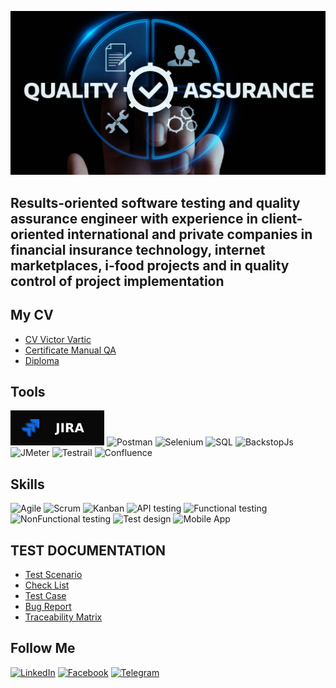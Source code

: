 ![Header](https://github.com/VictorvarTIC/VictorvarTIC/blob/main/assets/img.webp)

## Results-oriented software testing and quality assurance engineer with experience in client-oriented international and private companies in financial insurance technology, internet marketplaces, i-food projects and in quality control of project implementation

## My CV
- [CV Victor Vartic](https://drive.google.com/file/d/1myd3JO8AwSH8BPuGVrk_vLmXFr_TRdlm/view?usp=drivesdk)
- [Certificate Manual QA](https://drive.google.com/file/d/1_S4s25w0nTufAeUDAh5gIGXUPgQuUTT3/view?usp=share_link)
- [Diploma](https://drive.google.com/file/d/1lRdF4KMsXJQg-_8S4Qh_IIi3FNjNdKql/view?usp=share_link)

## Tools 
![Jira](https://github.com/VictorvarTIC/VictorvarTIC/blob/main/assets/Jira-090909.svg)
![Postman](https://img.shields.io/badge/Postman-090909?style=for-the-badge&logo=postman&logoColor=f76935)
![Selenium](https://img.shields.io/badge/-Selenium-090909?style=for-the-badge&logo=Selenium&logoColor=1CD018)
![SQL](https://img.shields.io/badge/MySQL-090909?style=for-the-badge&logo=mysql&logoColor=00618a)
![BackstopJs](https://img.shields.io/badge/-BackstopJs-090909?style=for-the-badge&logo=BackstopJs&logoColor=235FB5)
![JMeter](https://img.shields.io/badge/-JMeter-090909?style=for-the-badge&logo=JMeter&logoColor=D0184C)
![Testrail](https://img.shields.io/badge/-Testrail-090909?style=for-the-badge&logo=Testrail&logoColor=D0184C)
![Confluence](https://img.shields.io/badge/-confluence-090909?style=for-the-badge&logo=confluence&logoColor=235FB5)

## Skills
![Agile](https://img.shields.io/badge/-Agile-090909?style=for-the-badge&logo=Agile&logoColor=235FB5)
![Scrum](https://img.shields.io/badge/-Scrum-090909?style=for-the-badge&logo=Scrum&logoColor=235FB5)
![Kanban](https://img.shields.io/badge/-Kanban-090909?style=for-the-badge&logo=Kanban&logoColor=235FB5)
![API testing](https://img.shields.io/badge/-APItesting-090909?style=for-the-badge&logo=APItesting&logoColor=235FB5)
![Functional testing](https://img.shields.io/badge/-Functionaltesting-090909?style=for-the-badge&logo=Functionaltesting&logoColor=235FB5)
![NonFunctional testing](https://img.shields.io/badge/-NonFunctionaltesting-090909?style=for-the-badge&logo=NonFunctionaltesting&logoColor=235FB5)
![Test design](https://img.shields.io/badge/-Testdesign-090909?style=for-the-badge&logo=Testdesign&logoColor=235FB5)
![Mobile App](https://img.shields.io/badge/-MobileApp-090909?style=for-the-badge&logo=MobileApp&logoColor=235FB5)

## TEST DOCUMENTATION
- [Test Scenario](https://docs.google.com/spreadsheets/d/1GW4QyduFCagGbJVqaGnhqc7Hp-r_Lfhfwz4mS3fmtkM/edit?usp=share_link)
- [Check List](https://docs.google.com/spreadsheets/d/1yZ-WP_VzATcvE80mwIRE-dhCB6Iw9ANVGJwggT181To/edit?usp=share_link)
- [Test Case](https://docs.google.com/spreadsheets/d/1GCeh0ZTdcDl6EqrOeIO-cFyKn3780_fgS4W6l1So77s/edit?usp=share_link)
- [Bug Report](https://docs.google.com/spreadsheets/d/1udw86qDn7U57NcIA0TckAva_hKaYOyq927CT8XIvE_w/edit?usp=share_link)
- [Traceability Matrix](https://docs.google.com/spreadsheets/d/16gNA5sXXSDz3dmLG3lq-U2sn3IwgZGZvkCkI_aiyqDk/edit?usp=share_link)


## Follow Me
[![LinkedIn](https://img.shields.io/badge/Linkedin-090909?style=for-the-badge&logo=linkedin&logoColor=0073b1)](https://www.linkedin.com/in/victor-vartic-73442222a/)
[![Facebook](https://img.shields.io/badge/-Facebook-090909?style=for-the-badge&logo=Facebook&logoColor=0F1574)](https://www.facebook.com/victor.vartik)
[![Telegram](https://img.shields.io/badge/Telegram-090909?style=for-the-badge&logo=telegram&logoColor=31a5db)](https://t.me/VictorVartic)

